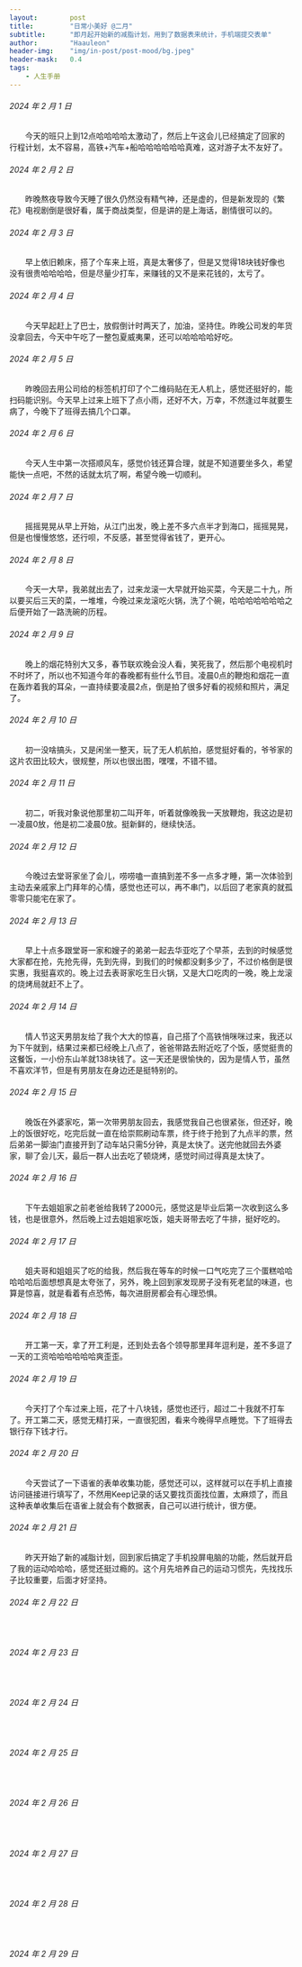 ```yaml
---
layout:        post
title:         "日常小美好 @二月"
subtitle:      "即月起开始新的减脂计划，用到了数据表来统计，手机端提交表单"
author:        "Haauleon"
header-img:    "img/in-post/post-mood/bg.jpeg"
header-mask:   0.4
tags:
    - 人生手册
---
```


###### 2024 年 2 月 1 日
&emsp;&emsp;今天的班只上到12点哈哈哈哈太激动了，然后上午这会儿已经搞定了回家的行程计划，太不容易，高铁+汽车+船哈哈哈哈哈哈真难，这对游子太不友好了。

###### 2024 年 2 月 2 日
&emsp;&emsp;昨晚熬夜导致今天睡了很久仍然没有精气神，还是虚的，但是新发现的《繁花》电视剧倒是很好看，属于商战类型，但是讲的是上海话，剧情很可以的。

###### 2024 年 2 月 3 日
&emsp;&emsp;早上依旧赖床，搭了个车来上班，真是太奢侈了，但是又觉得18块钱好像也没有很贵哈哈哈哈，但是尽量少打车，来赚钱的又不是来花钱的，太亏了。

###### 2024 年 2 月 4 日
&emsp;&emsp;今天早起赶上了巴士，放假倒计时两天了，加油，坚持住。昨晚公司发的年货没拿回去，今天中午吃了一整包夏威夷果，还可以哈哈哈哈好吃。

###### 2024 年 2 月 5 日
&emsp;&emsp;昨晚回去用公司给的标签机打印了个二维码贴在无人机上，感觉还挺好的，能扫码能识别。今天早上过来上班下了点小雨，还好不大，万幸，不然逢过年就要生病了，今晚下了班得去搞几个口罩。

###### 2024 年 2 月 6 日
&emsp;&emsp;今天人生中第一次搭顺风车，感觉价钱还算合理，就是不知道要坐多久，希望能快一点吧，不然的话就太坑了啊，希望今晚一切顺利。

###### 2024 年 2 月 7 日
&emsp;&emsp;摇摇晃晃从早上开始，从江门出发，晚上差不多六点半才到海口，摇摇晃晃，但是也慢慢悠悠，还行呗，不反感，甚至觉得省钱了，更开心。

###### 2024 年 2 月 8 日
&emsp;&emsp;今天一大早，我弟就出去了，过来龙滚一大早就开始买菜，今天是二十九，所以要买后三天的菜，一堆堆，今晚过来龙滚吃火锅，洗了个碗，哈哈哈哈哈哈哈之后便开始了一路洗碗的历程。

###### 2024 年 2 月 9 日
&emsp;&emsp;晚上的烟花特别大又多，春节联欢晚会没人看，笑死我了，然后那个电视机时不时坏了，所以也不知道今年的春晚都有些什么节目。凌晨0点的鞭炮和烟花一直在轰炸着我的耳朵，一直持续要凌晨2点，倒是拍了很多好看的视频和照片，满足了。

###### 2024 年 2 月 10 日
&emsp;&emsp;初一没啥搞头，又是闲坐一整天，玩了无人机航拍，感觉挺好看的，爷爷家的这片农田比较大，很规整，所以也很出图，嘿嘿，不错不错。

###### 2024 年 2 月 11 日
&emsp;&emsp;初二，听我对象说他那里初二叫开年，听着就像晚我一天放鞭炮，我这边是初一凌晨0放，他是初二凌晨0放。挺新鲜的，继续快活。

###### 2024 年 2 月 12 日
&emsp;&emsp;今晚过去堂哥家坐了会儿，唠唠嗑一直搞到差不多一点多才睡，第一次体验到主动去亲戚家上门拜年的心情，感觉也还可以，再不串门，以后回了老家真的就孤零零只能宅在家了。

###### 2024 年 2 月 13 日
&emsp;&emsp;早上十点多跟堂哥一家和嫂子的弟弟一起去华亚吃了个早茶，去到的时候感觉大家都在抢，先抢先得，先到先得，到我们的时候都没剩多少了，不过价格倒是很实惠，我挺喜欢的。晚上过去表哥家吃生日火锅，又是大口吃肉的一晚，晚上龙滚的烧烤局就赶不上了。

###### 2024 年 2 月 14 日
&emsp;&emsp;情人节这天男朋友给了我个大大的惊喜，自己搭了个高铁悄咪咪过来，我还以为下午就到，结果过来都已经晚上八点了，爸爸带路去附近吃了个饭，感觉挺贵的这餐饭，一小份东山羊就138块钱了。这一天还是很愉快的，因为是情人节，虽然不喜欢洋节，但是有男朋友在身边还是挺特别的。

###### 2024 年 2 月 15 日
&emsp;&emsp;晚饭在外婆家吃，第一次带男朋友回去，我感觉我自己也很紧张，但还好，晚上的饭很好吃，吃完后就一直在给崇熙刷动车票，终于终于抢到了九点半的票，然后弟弟一脚油门直接开到了动车站只需5分钟，真是太快了。送完他就回去外婆家，聊了会儿天，最后一群人出去吃了顿烧烤，感觉时间过得真是太快了。

###### 2024 年 2 月 16 日
&emsp;&emsp;下午去姐姐家之前老爸给我转了2000元，感觉这是毕业后第一次收到这么多钱，也是很意外，然后晚上过去姐姐家吃饭，姐夫哥带去吃了牛排，挺好吃的。

###### 2024 年 2 月 17 日
&emsp;&emsp;姐夫哥和姐姐买了吃的给我，然后我在等车的时候一口气吃完了三个蛋糕哈哈哈哈哈后面想想真是太夸张了，另外，晚上回到家发现房子没有死老鼠的味道，也算是惊喜，就是看着有点恐怖，每次进厨房都会有心理恐惧。

###### 2024 年 2 月 18 日
&emsp;&emsp;开工第一天，拿了开工利是，还到处去各个领导那里拜年逗利是，差不多逗了一天的工资哈哈哈哈哈哈爽歪歪。

###### 2024 年 2 月 19 日
&emsp;&emsp;今天打了个车过来上班，花了十八块钱，感觉也还行，超过二十我就不打车了。开工第二天，感觉无精打采，一直很犯困，看来今晚得早点睡觉。下了班得去银行存下钱才行。

###### 2024 年 2 月 20 日
&emsp;&emsp;今天尝试了一下语雀的表单收集功能，感觉还可以，这样就可以在手机上直接访问链接进行填写了，不然用Keep记录的话又要找页面找位置，太麻烦了，而且这种表单收集后在语雀上就会有个数据表，自己可以进行统计，很方便。

###### 2024 年 2 月 21 日
&emsp;&emsp;昨天开始了新的减脂计划，回到家后搞定了手机投屏电脑的功能，然后就开启了我的运动哈哈哈，感觉还挺过瘾的。这个月先培养自己的运动习惯先，先找找乐子比较重要，后面才好坚持。

###### 2024 年 2 月 22 日
&emsp;&emsp;

###### 2024 年 2 月 23 日
&emsp;&emsp;

###### 2024 年 2 月 24 日
&emsp;&emsp;

###### 2024 年 2 月 25 日
&emsp;&emsp;

###### 2024 年 2 月 26 日
&emsp;&emsp;

###### 2024 年 2 月 27 日
&emsp;&emsp;

###### 2024 年 2 月 28 日
&emsp;&emsp;

###### 2024 年 2 月 29 日
&emsp;&emsp;